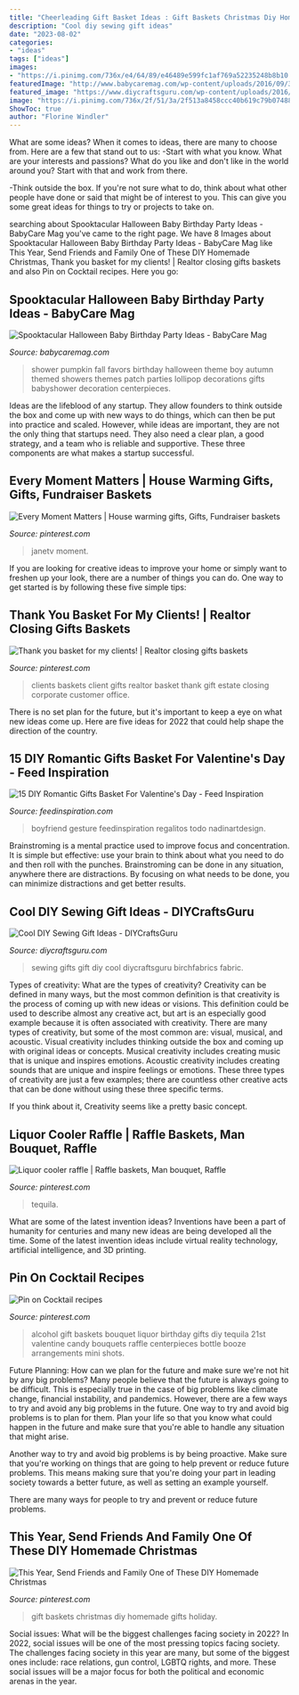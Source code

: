 ```yaml
---
title: "Cheerleading Gift Basket Ideas : Gift Baskets Christmas Diy Homemade Gifts Holiday"
description: "Cool diy sewing gift ideas"
date: "2023-08-02"
categories:
- "ideas"
tags: ["ideas"]
images:
- "https://i.pinimg.com/736x/e4/64/89/e46489e599fc1af769a52235248b8b10.jpg"
featuredImage: "http://www.babycaremag.com/wp-content/uploads/2016/09/35f169f4e4fb11a070a2831bca53336d.jpg"
featured_image: "https://www.diycraftsguru.com/wp-content/uploads/2016/03/06-sewing-gifts-featured-image.jpg"
image: "https://i.pinimg.com/736x/2f/51/3a/2f513a8458ccc40b619c79b07488e5b1.jpg"
ShowToc: true
author: "Florine Windler"
---
```



What are some ideas?
When it comes to ideas, there are many to choose from. Here are a few that stand out to us:
-Start with what you know. What are your interests and passions? What do you like and don't like in the world around you? Start with that and work from there.

-Think outside the box. If you're not sure what to do, think about what other people have done or said that might be of interest to you. This can give you some great ideas for things to try or projects to take on.

	

		
searching about Spooktacular Halloween Baby Birthday Party Ideas - BabyCare Mag you've came to the right page. We have 8 Images about Spooktacular Halloween Baby Birthday Party Ideas - BabyCare Mag like This Year, Send Friends and Family One of These DIY Homemade Christmas, Thank you basket for my clients! | Realtor closing gifts baskets and also Pin on Cocktail recipes. Here you go:
		
    
## Spooktacular Halloween Baby Birthday Party Ideas - BabyCare Mag

<img loading=lazy src="http://www.babycaremag.com/wp-content/uploads/2016/09/35f169f4e4fb11a070a2831bca53336d.jpg" onerror="this.onerror=null;this.src='https://tse3.mm.bing.net/th?id=OIP.Ee0PM7b-y5rgHRl6bONDbQHaKX&amp;pid=15.1';" alt="Spooktacular Halloween Baby Birthday Party Ideas - BabyCare Mag">

_Source: babycaremag.com_

>shower pumpkin fall favors birthday halloween theme boy autumn themed showers themes patch parties lollipop decorations gifts babyshower decoration centerpieces. 

	

Ideas are the lifeblood of any startup. They allow founders to think outside the box and come up with new ways to do things, which can then be put into practice and scaled. However, while ideas are important, they are not the only thing that startups need. They also need a clear plan, a good strategy, and a team who is reliable and supportive. These three components are what makes a startup successful.

    
## Every Moment Matters | House Warming Gifts, Gifts, Fundraiser Baskets

<img loading=lazy src="https://i.pinimg.com/736x/e4/64/89/e46489e599fc1af769a52235248b8b10.jpg" onerror="this.onerror=null;this.src='https://tse4.mm.bing.net/th?id=OIP.osuk8LkJSYz11IR6IEp_DgHaJ3&amp;pid=15.1';" alt="Every Moment Matters | House warming gifts, Gifts, Fundraiser baskets">

_Source: pinterest.com_

>janetv moment. 

	

If you are looking for creative ideas to improve your home or simply want to freshen up your look, there are a number of things you can do. One way to get started is by following these five simple tips: 

    
## Thank You Basket For My Clients! | Realtor Closing Gifts Baskets

<img loading=lazy src="https://i.pinimg.com/736x/4b/ed/a9/4beda97e2b95ce8ec782445678030bdd--realtor-gifts-for-clients-client-gifts.jpg" onerror="this.onerror=null;this.src='https://tse1.mm.bing.net/th?id=OIP.cqT4DtSeDndsWq8Yq89F8AHaJ6&amp;pid=15.1';" alt="Thank you basket for my clients! | Realtor closing gifts baskets">

_Source: pinterest.com_

>clients baskets client gifts realtor basket thank gift estate closing corporate customer office. 

	

There is no set plan for the future, but it's important to keep a eye on what new ideas come up. Here are five ideas for 2022 that could help shape the direction of the country.

    
## 15 DIY Romantic Gifts Basket For Valentine&#039;s Day - Feed Inspiration

<img loading=lazy src="https://feedinspiration.com/wp-content/uploads/2017/01/basket-for-your-valentine.jpg" onerror="this.onerror=null;this.src='https://tse1.mm.bing.net/th?id=OIP.d14FbnFmLnZVHP4WNbbPBgHaJ3&amp;pid=15.1';" alt="15 DIY Romantic Gifts Basket For Valentine&#039;s Day - Feed Inspiration">

_Source: feedinspiration.com_

>boyfriend gesture feedinspiration regalitos todo nadinartdesign. 

	

Brainstroming is a mental practice used to improve focus and concentration. It is simple but effective: use your brain to think about what you need to do and then roll with the punches. Brainstroming can be done in any situation, anywhere there are distractions. By focusing on what needs to be done, you can minimize distractions and get better results.

    
## Cool DIY Sewing Gift Ideas - DIYCraftsGuru

<img loading=lazy src="https://www.diycraftsguru.com/wp-content/uploads/2016/03/06-sewing-gifts-featured-image.jpg" onerror="this.onerror=null;this.src='https://tse1.mm.bing.net/th?id=OIP.ZJ-OvAdf36MsbKNBsQX4uwHaLH&amp;pid=15.1';" alt="Cool DIY Sewing Gift Ideas - DIYCraftsGuru">

_Source: diycraftsguru.com_

>sewing gifts gift diy cool diycraftsguru birchfabrics fabric. 

	

Types of creativity: What are the types of creativity?
Creativity can be defined in many ways, but the most common definition is that creativity is the process of coming up with new ideas or visions. This definition could be used to describe almost any creative act, but art is an especially good example because it is often associated with creativity.
There are many types of creativity, but some of the most common are: visual, musical, and acoustic. Visual creativity includes thinking outside the box and coming up with original ideas or concepts. Musical creativity includes creating music that is unique and inspires emotions. Acoustic creativity includes creating sounds that are unique and inspire feelings or emotions. These three types of creativity are just a few examples; there are countless other creative acts that can be done without using these three specific terms.

If you think about it, Creativity seems like a pretty basic concept.

    
## Liquor Cooler Raffle | Raffle Baskets, Man Bouquet, Raffle

<img loading=lazy src="https://i.pinimg.com/736x/e1/80/38/e180389ef9c8908c666f83aeb37df43d.jpg" onerror="this.onerror=null;this.src='https://tse3.mm.bing.net/th?id=OIP.Oi1fFWbKRkEI20eQ536jyQHaKn&amp;pid=15.1';" alt="Liquor cooler raffle | Raffle baskets, Man bouquet, Raffle">

_Source: pinterest.com_

>tequila. 

	

What are some of the latest invention ideas?
Inventions have been a part of humanity for centuries and many new ideas are being developed all the time. Some of the latest invention ideas include virtual reality technology, artificial intelligence, and 3D printing.

    
## Pin On Cocktail Recipes

<img loading=lazy src="https://i.pinimg.com/736x/0c/b5/c3/0cb5c328203a1a400823958ea55a6152--alcohol-shots-tequila-shots.jpg" onerror="this.onerror=null;this.src='https://tse1.mm.bing.net/th?id=OIP.UOqUtCeb4o-L0a6T6Dh9uwAAAA&amp;pid=15.1';" alt="Pin on Cocktail recipes">

_Source: pinterest.com_

>alcohol gift baskets bouquet liquor birthday gifts diy tequila 21st valentine candy bouquets raffle centerpieces bottle booze arrangements mini shots. 

	

Future Planning: How can we plan for the future and make sure we're not hit by any big problems?
Many people believe that the future is always going to be difficult. This is especially true in the case of big problems like climate change, financial instability, and pandemics. However, there are a few ways to try and avoid any big problems in the future. 
One way to try and avoid big problems is to plan for them. Plan your life so that you know what could happen in the future and make sure that you're able to handle any situation that might arise. 

Another way to try and avoid big problems is by being proactive. Make sure that you're working on things that are going to help prevent or reduce future problems. This means making sure that you're doing your part in leading society towards a better future, as well as setting an example yourself. 

There are many ways for people to try and prevent or reduce future problems.

    
## This Year, Send Friends And Family One Of These DIY Homemade Christmas

<img loading=lazy src="https://i.pinimg.com/736x/2f/51/3a/2f513a8458ccc40b619c79b07488e5b1.jpg" onerror="this.onerror=null;this.src='https://tse2.mm.bing.net/th?id=OIP.1op72UdptsvT8kT_SvKMwQHaLH&amp;pid=15.1';" alt="This Year, Send Friends and Family One of These DIY Homemade Christmas">

_Source: pinterest.com_

>gift baskets christmas diy homemade gifts holiday. 

	

Social issues: What will be the biggest challenges facing society in 2022?
In 2022, social issues will be one of the most pressing topics facing society. The challenges facing society in this year are many, but some of the biggest ones include: race relations, gun control, LGBTQ rights, and more. These social issues will be a major focus for both the political and economic arenas in the year.

